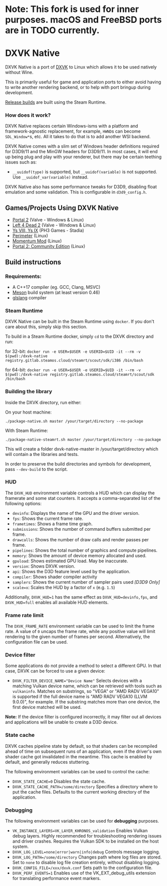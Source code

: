 # Note: This fork is used for inner purposes. macOS and FreeBSD ports are in TODO currently.

# DXVK Native

DXVK Native is a port of [DXVK](https://github.com/doitsujin/dxvk) to Linux which allows it to be used natively without Wine.

This is primarily useful for game and application ports to either avoid having to write another rendering backend, or to help with port bringup during development.

[Release builds](https://github.com/Joshua-Ashton/dxvk-native/releases) are built using the Steam Runtime.

### How does it work?

DXVK Native replaces certain Windows-isms with a platform and framework-agnostic replacement, for example, `HWND`s can become `SDL_Window*`s, etc.
All it takes to do that is to add another WSI backend.

DXVK Native comes with a slim set of Windows header definitions required for D3D9/11 and the MinGW headers for D3D9/11.
In most cases, it will end up being plug and play with your renderer, but there may be certain teething issues such as:
- `__uuidof(type)` is supported, but `__uuidof(variable)` is not supported. Use `__uuidof_var(variable)` instead.

DXVK Native also has some performance tweaks for D3D9, disabling float emulation and some validation.
This is configurable in `d3d9_config.h`.

## Games/Projects Using DXVK Native

 - [Portal 2](https://store.steampowered.com/app/620/Portal_2/) (Valve - Windows & Linux)
 - [Left 4 Dead 2](https://store.steampowered.com/app/550/Left_4_Dead_2/) (Valve - Windows & Linux)
 - [Ys VIII, Ys IX](https://stadia.google.com/games) (PH3 Games - Stadia)
 - [Perimeter](https://github.com/KranX/Perimeter) (Linux)
 - [Momentum Mod](https://momentum-mod.org/) (Linux)
 - [Portal 2: Community Edition](https://store.steampowered.com/app/440000/Portal_2_Community_Edition/) (Linux)

## Build instructions

### Requirements:
- A C++17 compiler (eg. GCC, Clang, MSVC)
- [Meson](https://mesonbuild.com/) build system (at least version 0.46)
- [glslang](https://github.com/KhronosGroup/glslang) compiler


### Steam Runtime

DXVK Native can be built in the Steam Runtime using `docker`.
If you don't care about this, simply skip this section.

To build in a Steam Runtime docker, simply `cd` to the DXVK directory and run:

for 32-bit:
`docker run -e USER=$USER -e USERID=$UID -it --rm -v $(pwd):/dxvk-native registry.gitlab.steamos.cloud/steamrt/scout/sdk/i386 /bin/bash`

for 64-bit:
`docker run -e USER=$USER -e USERID=$UID -it --rm -v $(pwd):/dxvk-native registry.gitlab.steamos.cloud/steamrt/scout/sdk /bin/bash`

### Building the library

Inside the DXVK directory, run either:

On your host machine:
```
./package-native.sh master /your/target/directory --no-package
```

With Steam Runtime:
```
./package-native-steamrt.sh master /your/target/directory --no-package
```

This will create a folder dxvk-native-master in /your/target/directory which will contain a the libraries and tests.

In order to preserve the build directories and symbols for development, pass `--dev-build` to the script.

### HUD
The `DXVK_HUD` environment variable controls a HUD which can display the framerate and some stat counters. It accepts a comma-separated list of the following options:
- `devinfo`: Displays the name of the GPU and the driver version.
- `fps`: Shows the current frame rate.
- `frametimes`: Shows a frame time graph.
- `submissions`: Shows the number of command buffers submitted per frame.
- `drawcalls`: Shows the number of draw calls and render passes per frame.
- `pipelines`: Shows the total number of graphics and compute pipelines.
- `memory`: Shows the amount of device memory allocated and used.
- `gpuload`: Shows estimated GPU load. May be inaccurate.
- `version`: Shows DXVK version.
- `api`: Shows the D3D feature level used by the application.
- `compiler`: Shows shader compiler activity
- `samplers`: Shows the current number of sampler pairs used *[D3D9 Only]*
- `scale=x`: Scales the HUD by a factor of `x` (e.g. `1.5`)

Additionally, `DXVK_HUD=1` has the same effect as `DXVK_HUD=devinfo,fps`, and `DXVK_HUD=full` enables all available HUD elements.

### Frame rate limit
The `DXVK_FRAME_RATE` environment variable can be used to limit the frame rate. A value of `0` uncaps the frame rate, while any positive value will limit rendering to the given number of frames per second. Alternatively, the configuration file can be used.

### Device filter
Some applications do not provide a method to select a different GPU. In that case, DXVK can be forced to use a given device:
- `DXVK_FILTER_DEVICE_NAME="Device Name"` Selects devices with a matching Vulkan device name, which can be retrieved with tools such as `vulkaninfo`. Matches on substrings, so "VEGA" or "AMD RADV VEGA10" is supported if the full device name is "AMD RADV VEGA10 (LLVM 9.0.0)", for example. If the substring matches more than one device, the first device matched will be used.

**Note:** If the device filter is configured incorrectly, it may filter out all devices and applications will be unable to create a D3D device.

### State cache
DXVK caches pipeline state by default, so that shaders can be recompiled ahead of time on subsequent runs of an application, even if the driver's own shader cache got invalidated in the meantime. This cache is enabled by default, and generally reduces stuttering.

The following environment variables can be used to control the cache:
- `DXVK_STATE_CACHE=0` Disables the state cache.
- `DXVK_STATE_CACHE_PATH=/some/directory` Specifies a directory where to put the cache files. Defaults to the current working directory of the application.

### Debugging
The following environment variables can be used for **debugging** purposes.
- `VK_INSTANCE_LAYERS=VK_LAYER_KHRONOS_validation` Enables Vulkan debug layers. Highly recommended for troubleshooting rendering issues and driver crashes. Requires the Vulkan SDK to be installed on the host system.
- `DXVK_LOG_LEVEL=none|error|warn|info|debug` Controls message logging.
- `DXVK_LOG_PATH=/some/directory` Changes path where log files are stored. Set to `none` to disable log file creation entirely, without disabling logging.
- `DXVK_CONFIG_FILE=/xxx/dxvk.conf` Sets path to the configuration file.
- `DXVK_PERF_EVENTS=1` Enables use of the VK_EXT_debug_utils extension for translating performance event markers.

